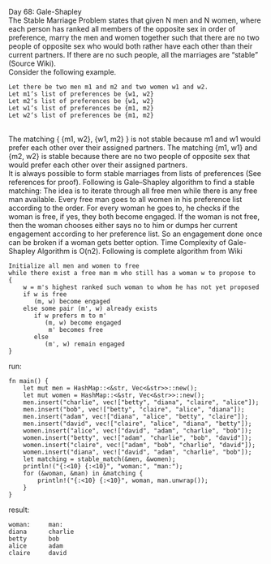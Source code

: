 Day 68: Gale-Shapley
<br>
The Stable Marriage Problem states that given N men and N women, where each person has ranked all members of the opposite sex in order of preference, marry the men and women together such that there are no two people of opposite sex who would both rather have each other than their current partners. If there are no such people, all the marriages are “stable” (Source Wiki).
<br>
Consider the following example.
<br>
```
Let there be two men m1 and m2 and two women w1 and w2.
Let m1‘s list of preferences be {w1, w2}
Let m2‘s list of preferences be {w1, w2}
Let w1‘s list of preferences be {m1, m2}
Let w2‘s list of preferences be {m1, m2}
```

<br>
The matching { {m1, w2}, {w1, m2} } is not stable because m1 and w1 would prefer each other over their assigned partners. The matching {m1, w1} and {m2, w2} is stable because there are no two people of opposite sex that would prefer each other over their assigned partners.
<br>
It is always possible to form stable marriages from lists of preferences (See references for proof). Following is Gale–Shapley algorithm to find a stable matching:
The idea is to iterate through all free men while there is any free man available. Every free man goes to all women in his preference list according to the order. For every woman he goes to, he checks if the woman is free, if yes, they both become engaged. If the woman is not free, then the woman chooses either says no to him or dumps her current engagement according to her preference list. So an engagement done once can be broken if a woman gets better option. Time Complexity of Gale-Shapley Algorithm is O(n2).
Following is complete algorithm from Wiki
<br>

```
Initialize all men and women to free
while there exist a free man m who still has a woman w to propose to 
{
    w = m's highest ranked such woman to whom he has not yet proposed
    if w is free
       (m, w) become engaged
    else some pair (m', w) already exists
       if w prefers m to m'
          (m, w) become engaged
           m' becomes free
       else
          (m', w) remain engaged    
}
```
run:
```
fn main() {
    let mut men = HashMap::<&str, Vec<&str>>::new();
    let mut women = HashMap::<&str, Vec<&str>>::new();
    men.insert("charlie", vec!["betty", "diana", "claire", "alice"]);
    men.insert("bob", vec!["betty", "claire", "alice", "diana"]);
    men.insert("adam", vec!["diana", "alice", "betty", "claire"]);
    men.insert("david", vec!["claire", "alice", "diana", "betty"]);
    women.insert("alice", vec!["david", "adam", "charlie", "bob"]);
    women.insert("betty", vec!["adam", "charlie", "bob", "david"]);
    women.insert("claire", vec!["adam", "bob", "charlie", "david"]);
    women.insert("diana", vec!["david", "adam", "charlie", "bob"]);
    let matching = stable_match(&men, &women);
    println!("{:<10} {:<10}", "woman:", "man:");
    for (&woman, &man) in &matching {
        println!("{:<10} {:<10}", woman, man.unwrap());
    }
}

```
result:
```
woman:     man:      
diana      charlie   
betty      bob       
alice      adam      
claire     david     

```
